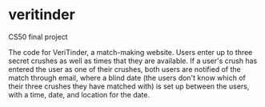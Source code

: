 veritinder
==========

CS50 final project

The code for VeriTinder, a match-making website. Users enter up to three secret crushes as well as times that they are available. If a user's crush has entered the user as one of their crushes, both users are notified of the match through email, where a blind date (the users don't know which of their three crushes they have matched with) is set up between the users, with a time, date, and location for the date.
